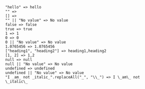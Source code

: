 <!-- placeholder to force blank line before included text -->

~~~text
"hello" => hello
"" => 
[] => 
"" || "No value" => No value
false => false
true => true
1 => 1
0 => 0
0 || "No value" => No value
1.0765456 => 1.0765456
["heading1", "heading2"] => heading1,heading2
[1, 2] => 1,2
null => null
null || "No value" => No value
undefined => undefined
undefined || "No value" => No value
"I _am_ not _italic_".replaceAll("_", "\\_") => I \_am\_ not \_italic\_
~~~


<!-- placeholder to force blank line after included text -->
